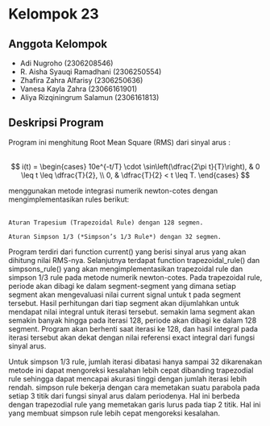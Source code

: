 <h1>Kelompok 23</h1>

<h2>Anggota Kelompok</h2>

- Adi Nugroho	              (2306208546)
- R. Aisha Syauqi Ramadhani (2306250554)
- Zhafira Zahra Alfarisy		(2306250636)
- Vanesa Kayla Zahra        (23066161901)
- Aliya Rizqiningrum Salamun (2306161813)

<h2>Deskripsi Program</h2>

Program ini menghitung Root Mean Square (RMS) dari sinyal arus :<br><br>

$$
i(t) = 
\begin{cases}
    10e^{-t/T} \cdot \sin\left(\dfrac{2\pi t}{T}\right), & 0 \leq t \leq \dfrac{T}{2}, \\
    0, & \dfrac{T}{2} < t \leq T.
\end{cases}
$$

menggunakan metode integrasi numerik newton-cotes dengan mengimplementasikan rules berikut: <br><br>


    Aturan Trapesium (Trapezoidal Rule) dengan 128 segmen.

    Aturan Simpson 1/3 (*Simpson’s 1/3 Rule*) dengan 32 segmen.

Program terdiri dari function current() yang berisi sinyal arus yang akan dihitung nilai RMS-nya. Selanjutnya terdapat function trapezoidal_rule() dan simpsons_rule() yang akan mengimplementasikan trapezoidal rule dan simpson 1/3 rule pada metode numerik newton-cotes.
Pada trapezoidal rule, periode akan dibagi ke dalam segment-segment yang dimana setiap segment akan mengevaluasi nilai current signal untuk t pada segment tersebut. Hasil perhitungan dari tiap segment akan dijumlahkan untuk mendapat
nilai integral untuk iterasi tersebut. semakin lama segment akan semakin banyak hingga pada iterasi 128, periode akan dibagi ke dalam 128 segment. Program akan berhenti saat iterasi ke 128, dan hasil integral pada iterasi tersebut akan dekat
dengan nilai referensi exact integral dari fungsi sinyal arus.

Untuk simpson 1/3 rule, jumlah iterasi dibatasi hanya sampai 32 dikarenakan metode ini dapat mengoreksi kesalahan lebih cepat dibanding trapezodial rule sehingga dapat mencapai akurasi tinggi dengan jumlah iterasi lebih rendah. simpson rule
bekerja dengan cara memetakan suatu parabola pada setiap 3 titik dari fungsi sinyal arus dalam periodenya. Hal ini berbeda dengan trapezodial rule yang memetakan garis lurus pada tiap 2 titik. Hal ini yang membuat simpson rule lebih cepat
mengoreksi kesalahan.
